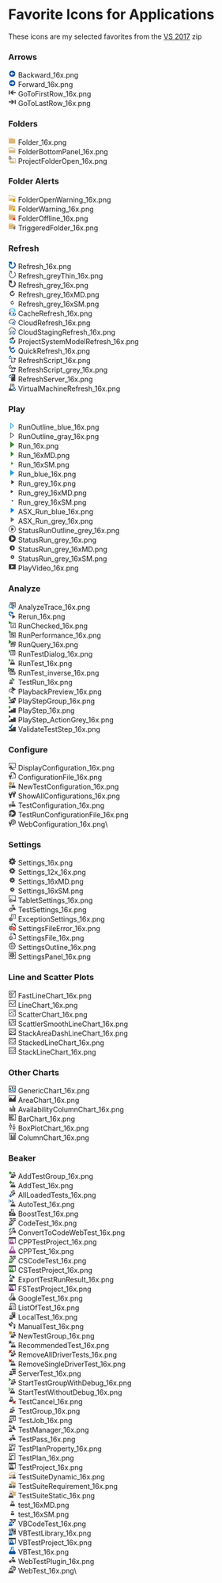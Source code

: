# Favorite Icons for Applications
These icons are my selected favorites from the [VS 2017](/Csharp/icons.md) zip

### Arrows
![](Backward_16x.png) Backward_16x.png\
![](Forward_16x.png) Forward_16x.png\
![](GoToFirstRow_16x.png) GoToFirstRow_16x.png\
![](GoToLastRow_16x.png) GoToLastRow_16x.png

### Folders
![](Folder_16x.png) Folder_16x.png\
![](FolderBottomPanel_16x.png) FolderBottomPanel_16x.png\
![](ProjectFolderOpen_16x.png) ProjectFolderOpen_16x.png

### Folder Alerts
![](FolderOpenWarning_16x.png) FolderOpenWarning_16x.png\
![](FolderWarning_16x.png) FolderWarning_16x.png\
![](FolderOffline_16x.png) FolderOffline_16x.png\
![](TriggeredFolder_16x.png) TriggeredFolder_16x.png

### Refresh
![](Refresh_16x.png) Refresh_16x.png\
![](Refresh_greyThin_16x.png) Refresh_greyThin_16x.png\
![](Refresh_grey_16x.png) Refresh_grey_16x.png\
![](Refresh_grey_16xMD.png) Refresh_grey_16xMD.png\
![](Refresh_grey_16xSM.png) Refresh_grey_16xSM.png\
![](CacheRefresh_16x.png) CacheRefresh_16x.png\
![](CloudRefresh_16x.png) CloudRefresh_16x.png\
![](CloudStagingRefresh_16x.png) CloudStagingRefresh_16x.png\
![](ProjectSystemModelRefresh_16x.png) ProjectSystemModelRefresh_16x.png\
![](QuickRefresh_16x.png) QuickRefresh_16x.png\
![](RefreshScript_16x.png) RefreshScript_16x.png\
![](RefreshScript_grey_16x.png) RefreshScript_grey_16x.png\
![](RefreshServer_16x.png) RefreshServer_16x.png\
![](VirtualMachineRefresh_16x.png) VirtualMachineRefresh_16x.png

### Play
![](RunOutline_blue_16x.png) RunOutline_blue_16x.png\
![](RunOutline_gray_16x.png) RunOutline_gray_16x.png\
![](Run_16x.png) Run_16x.png\
![](Run_16xMD.png) Run_16xMD.png\
![](Run_16xSM.png) Run_16xSM.png\
![](Run_blue_16x.png) Run_blue_16x.png\
![](Run_grey_16x.png) Run_grey_16x.png\
![](Run_grey_16xMD.png) Run_grey_16xMD.png\
![](Run_grey_16xSM.png) Run_grey_16xSM.png\
![](ASX_Run_blue_16x.png) ASX_Run_blue_16x.png\
![](ASX_Run_grey_16x.png) ASX_Run_grey_16x.png\
![](StatusRunOutline_grey_16x.png) StatusRunOutline_grey_16x.png\
![](StatusRun_grey_16x.png) StatusRun_grey_16x.png\
![](StatusRun_grey_16xMD.png) StatusRun_grey_16xMD.png\
![](StatusRun_grey_16xSM.png) StatusRun_grey_16xSM.png\
![](PlayVideo_16x.png) PlayVideo_16x.png

### Analyze
![](AnalyzeTrace_16x.png) AnalyzeTrace_16x.png\
![](Rerun_16x.png) Rerun_16x.png\
![](RunChecked_16x.png) RunChecked_16x.png\
![](RunPerformance_16x.png) RunPerformance_16x.png\
![](RunQuery_16x.png) RunQuery_16x.png\
![](RunTestDialog_16x.png) RunTestDialog_16x.png\
![](RunTest_16x.png) RunTest_16x.png\
![](RunTest_inverse_16x.png) RunTest_inverse_16x.png\
![](TestRun_16x.png) TestRun_16x.png\
![](PlaybackPreview_16x.png) PlaybackPreview_16x.png\
![](PlayStepGroup_16x.png) PlayStepGroup_16x.png\
![](PlayStep_16x.png) PlayStep_16x.png\
![](PlayStep_ActionGrey_16x.png) PlayStep_ActionGrey_16x.png\
![](ValidateTestStep_16x.png) ValidateTestStep_16x.png

### Configure
![](DisplayConfiguration_16x.png) DisplayConfiguration_16x.png\
![](ConfigurationFile_16x.png) ConfigurationFile_16x.png\
![](NewTestConfiguration_16x.png) NewTestConfiguration_16x.png\
![](ShowAllConfigurations_16x.png) ShowAllConfigurations_16x.png\
![](TestConfiguration_16x.png) TestConfiguration_16x.png\
![](TestRunConfigurationFile_16x.png) TestRunConfigurationFile_16x.png\
![](WebConfiguration_16x.png) WebConfiguration_16x.png\

### Settings
![](Settings_16x.png) Settings_16x.png\
![](Settings_12x_16x.png) Settings_12x_16x.png\
![](Settings_16xMD.png) Settings_16xMD.png\
![](Settings_16xSM.png) Settings_16xSM.png\
![](TabletSettings_16x.png) TabletSettings_16x.png\
![](TestSettings_16x.png) TestSettings_16x.png\
![](ExceptionSettings_16x.png) ExceptionSettings_16x.png\
![](SettingsFileError_16x.png) SettingsFileError_16x.png\
![](SettingsFile_16x.png) SettingsFile_16x.png\
![](SettingsOutline_16x.png) SettingsOutline_16x.png\
![](SettingsPanel_16x.png) SettingsPanel_16x.png

### Line and Scatter Plots
![](FastLineChart_16x.png) FastLineChart_16x.png\
![](LineChart_16x.png) LineChart_16x.png\
![](ScatterChart_16x.png) ScatterChart_16x.png\
![](ScattlerSmoothLineChart_16x.png) ScattlerSmoothLineChart_16x.png\
![](StackAreaDashLineChart_16x.png) StackAreaDashLineChart_16x.png\
![](StackedLineChart_16x.png) StackedLineChart_16x.png\
![](StackLineChart_16x.png) StackLineChart_16x.png

### Other Charts
![](GenericChart_16x.png) GenericChart_16x.png\
![](AreaChart_16x.png) AreaChart_16x.png\
![](AvailabilityColumnChart_16x.png) AvailabilityColumnChart_16x.png\
![](BarChart_16x.png) BarChart_16x.png\
![](BoxPlotChart_16x.png) BoxPlotChart_16x.png\
![](ColumnChart_16x.png) ColumnChart_16x.png

### Beaker
![](AddTestGroup_16x.png) AddTestGroup_16x.png\
![](AddTest_16x.png) AddTest_16x.png\
![](AllLoadedTests_16x.png) AllLoadedTests_16x.png\
![](AutoTest_16x.png) AutoTest_16x.png\
![](BoostTest_16x.png) BoostTest_16x.png\
![](CodeTest_16x.png) CodeTest_16x.png\
![](ConvertToCodeWebTest_16x.png) ConvertToCodeWebTest_16x.png\
![](CPPTestProject_16x.png) CPPTestProject_16x.png\
![](CPPTest_16x.png) CPPTest_16x.png\
![](CSCodeTest_16x.png) CSCodeTest_16x.png\
![](CSTestProject_16x.png) CSTestProject_16x.png\
![](ExportTestRunResult_16x.png) ExportTestRunResult_16x.png\
![](FSTestProject_16x.png) FSTestProject_16x.png\
![](GoogleTest_16x.png) GoogleTest_16x.png\
![](ListOfTest_16x.png) ListOfTest_16x.png\
![](LocalTest_16x.png) LocalTest_16x.png\
![](ManualTest_16x.png) ManualTest_16x.png\
![](NewTestGroup_16x.png) NewTestGroup_16x.png\
![](RecommendedTest_16x.png) RecommendedTest_16x.png\
![](RemoveAllDriverTests_16x.png) RemoveAllDriverTests_16x.png\
![](RemoveSingleDriverTest_16x.png) RemoveSingleDriverTest_16x.png\
![](ServerTest_16x.png) ServerTest_16x.png\
![](StartTestGroupWithDebug_16x.png) StartTestGroupWithDebug_16x.png\
![](StartTestWithoutDebug_16x.png) StartTestWithoutDebug_16x.png\
![](TestCancel_16x.png) TestCancel_16x.png\
![](TestGroup_16x.png) TestGroup_16x.png\
![](TestJob_16x.png) TestJob_16x.png\
![](TestManager_16x.png) TestManager_16x.png\
![](TestPass_16x.png) TestPass_16x.png\
![](TestPlanProperty_16x.png) TestPlanProperty_16x.png\
![](TestPlan_16x.png) TestPlan_16x.png\
![](TestProject_16x.png) TestProject_16x.png\
![](TestSuiteDynamic_16x.png) TestSuiteDynamic_16x.png\
![](TestSuiteRequirement_16x.png) TestSuiteRequirement_16x.png\
![](TestSuiteStatic_16x.png) TestSuiteStatic_16x.png\
![](test_16xMD.png) test_16xMD.png\
![](test_16xSM.png) test_16xSM.png\
![](VBCodeTest_16x.png) VBCodeTest_16x.png\
![](VBTestLibrary_16x.png) VBTestLibrary_16x.png\
![](VBTestProject_16x.png) VBTestProject_16x.png\
![](VBTest_16x.png) VBTest_16x.png\
![](WebTestPlugin_16x.png) WebTestPlugin_16x.png\
![](WebTest_16x.png) WebTest_16x.png\